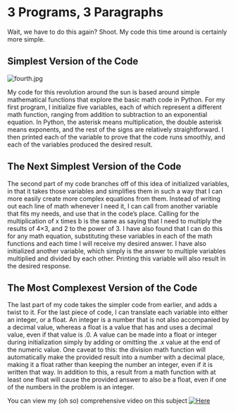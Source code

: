 # 3 Programs, 3 Paragraphs

 Wait, we have to do this again? Shoot. 
 My code this time around is certainly more simple. 

## Simplest Version of the Code 

![fourth.jpg]()

My code for this revolution around the sun is based around 
simple mathematical functions that explore the basic math 
code in Python. For my first program, I initialize five 
variables, each of which represent a different math function, 
ranging from addition to subtraction to an exponential 
equation. In Python, the asterisk means multiplication, the 
double asterisk means exponents, and the rest of the signs 
are relatively straightforward. I then printed each of the 
variable to prove that the code runs smoothly, and each of the 
variables produced the desired result. 


## The Next Simplest Version of the Code 
The second part of my code branches off of this idea of initialized
variables, in that it takes those variables and simplifies them in 
such a way that I can more easily create more complex equations 
from them. Instead of writing out each line of math whenever I need 
it, I can call from another variable that fits my needs, and use that 
in the code’s place. Calling for the multiplication of x times b is the 
same as saying that I need to multiply the results of 4×3, and 2 to the 
power of 3. I have also found that I can do this for any math equation, 
substituting these variables in each of the math functions and each time 
I will receive my desired answer. I have also initialized another
variable, which simply is the answer to multiple variables multiplied and 
divided by each other. Printing this variable will also result in the 
desired response. 

## The Most Complexest Version of the Code 
The last part of my code takes the simpler code from earlier, and adds a 
twist to it. For the last piece of code, I can translate each variable 
into either an integer, or a float. An integer is a number that is not 
also accompanied by a decimal value, whereas a float is a value that has
and uses a decimal value, even if that value is .0. A value can be made 
into a float or integer during initialization simply by adding or omitting 
the .x value at the end of the numeric value. One caveat to this: the 
division math function will automatically make the provided result into a 
number with a decimal place, making it a float rather than keeping the number 
an integer, even if it is written that way. In addition to this, a result from
a math function with at least one float will cause the provided answer to also
be a float, even if one of the numbers in the problem is an integer. 



You can view my (oh so) comprehensive video on this subject [![Here](ttps://img.youtube.com/vi/Djs434CdfF4/0.jpg)](https://youtu.be/Djs434CdfF4)

